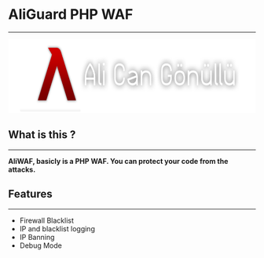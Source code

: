 <h1>AliGuard PHP WAF</h1>
<hr></hr>
<img src="pic/logo.png" width="650" height="150" />
<h2>What is this ?</h2>
<hr></hr>
<b>AliWAF, basicly is a PHP WAF. You can protect your code from the attacks.</b><br>
<h2>Features</h2>
<hr></hr>
<ul>
  <li> Firewall Blacklist </li>
  <li> IP and blacklist logging </li>
  <li> IP Banning </li>
  <li> Debug Mode </li>
</ul>
